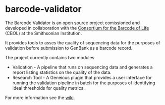 # barcode-validator

The Barcode Validator is an open source project comissioned and developed in collaboration with the [Consortium for the Barcode of Life](http://www.barcodeoflife.org) (CBOL) at the Smithsonian Institution.

It provides tools to asses the quality of sequencing data for the purposes of validation before submission to GenBank as a barcode record.  

The project currently contains two modules:
* Validation - A pipeline that runs on sequencing data and generates a report listing statistics on the quality of the data.
* Research Tool - A Geneious plugin that provides a user interface for running the validation pipeline in batch for the purposes of identifying ideal thresholds for quality metrics.

For more information see the [wiki](https://github.com/Biomatters/barcode-validator/wiki).
